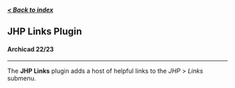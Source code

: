 ##### [< Back to index](index.md)

## JHP Links Plugin
#### Archicad 22/23
-----
The **JHP Links** plugin adds a host of helpful links to the _JHP_ > _Links_ submenu.


